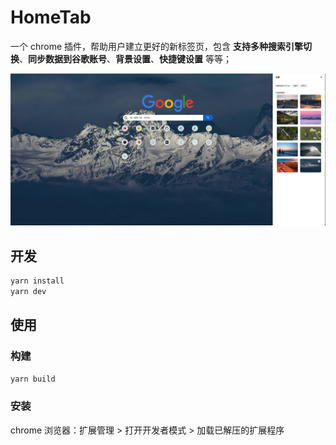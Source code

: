 # HomeTab

一个 chrome 插件，帮助用户建立更好的新标签页，包含 **支持多种搜索引擎切换**、**同步数据到谷歌账号**、**背景设置**、**快捷键设置** 等等；

![插件截图](./snapshot/example.jpg)

## 开发

```bash
yarn install
yarn dev
```

## 使用

### 构建

```bash
yarn build
```

### 安装

chrome 浏览器：扩展管理 > 打开开发者模式 > 加载已解压的扩展程序
